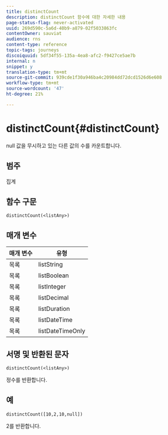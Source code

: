 ```yaml
---
title: distinctCount
description: distinctCount 함수에 대한 자세한 내용
page-status-flag: never-activated
uuid: 269d590c-5a6d-40b9-a879-02f5033863fc
contentOwner: sauviat
audience: rns
content-type: reference
topic-tags: journeys
discoiquuid: 5df34f55-135a-4ea8-afc2-f9427ce5ae7b
internal: n
snippet: y
translation-type: tm+mt
source-git-commit: 939cde1f30a946ba4c20984dd72dcd1526d6e608
workflow-type: tm+mt
source-wordcount: '47'
ht-degree: 21%

---
```



# distinctCount{#distinctCount}

null 값을 무시하고 있는 다른 값의 수를 카운트합니다.

## 범주

집계

## 함수 구문

`distinctCount(<listAny>)`

## 매개 변수

| 매개 변수 | 유형 |
|-----------|------------------|
| 목록 | listString |
| 목록 | listBoolean |
| 목록 | listInteger |
| 목록 | listDecimal |
| 목록 | listDuration |
| 목록 | listDateTime |
| 목록 | listDateTimeOnly |

## 서명 및 반환된 문자

`distinctCount(<listAny>)`

정수를 반환합니다.

## 예

`distinctCount([10,2,10,null])`

2를 반환합니다.
